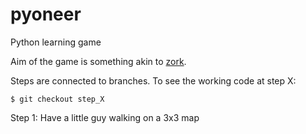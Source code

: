 # pyoneer
Python learning game

Aim of the game is something akin to [zork](https://en.wikipedia.org/wiki/Zork).

Steps are connected to branches. To see the working code at step X:
```
$ git checkout step_X
```

Step 1: Have a little guy walking on a 3x3 map